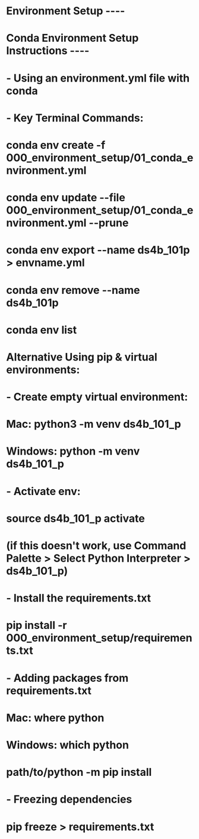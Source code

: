 # Environment Setup ----

# Conda Environment Setup Instructions ----
#  - Using an environment.yml file with conda
#  - Key Terminal Commands:
# 
#    conda env create -f 000_environment_setup/01_conda_environment.yml
#    conda env update --file 000_environment_setup/01_conda_environment.yml --prune
#    conda env export --name ds4b_101p > envname.yml
#    conda env remove --name ds4b_101p
#    conda env list
#
# Alternative Using pip & virtual environments:
#  - Create empty virtual environment:
#      Mac: python3 -m venv ds4b_101_p
#      Windows: python -m venv ds4b_101_p
#  - Activate env:
#      source ds4b_101_p activate
#      (if this doesn't work, use Command Palette > Select Python Interpreter > ds4b_101_p)
#  - Install the requirements.txt
#      pip install -r 000_environment_setup/requirements.txt
#  - Adding packages from requirements.txt
#      Mac: where python
#      Windows: which python
#      path/to/python -m pip install
#  - Freezing dependencies
#      pip freeze > requirements.txt
